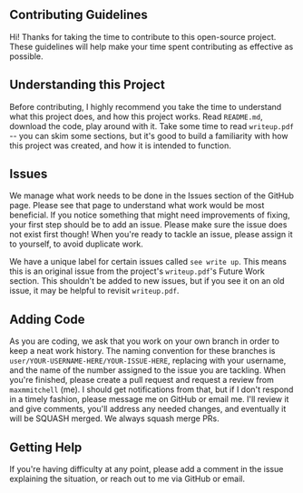 ## Contributing Guidelines
Hi! Thanks for taking the time to contribute to this open-source project. These guidelines will help make your time spent contributing as effective as possible.

## Understanding this Project
Before contributing, I highly recommend you take the time to understand what this project does, and how this project works. Read `README.md`, download the code, play around with it. Take some time to read `writeup.pdf` -- you can skim some sections, but it's good to build a familiarity with how this project was created, and how it is intended to function.

## Issues
We manage what work needs to be done in the Issues section of the GitHub page. Please see that page to understand what work would be most beneficial. If you notice something that might need improvements of fixing, your first step should be to add an issue. Please make sure the issue does not exist first though! When you're ready to tackle an issue, please assign it to yourself, to avoid duplicate work.

We have a unique label for certain issues called `see write up`. This means this is an original issue from the project's `writeup.pdf`'s Future Work section. This shouldn't be added to new issues, but if you see it on an old issue, it may be helpful to revisit `writeup.pdf`.

## Adding Code
As you are coding, we ask that you work on your own branch in order to keep a neat work history. The naming convention for these branches is `user/YOUR-USERNAME-HERE/YOUR-ISSUE-HERE`, replacing with your username, and the name of the number assigned to the issue you are tackling. When you're finished, please create a pull request and request a review from `maxmmitchell` (me). I should get notifications from that, but if I don't respond in a timely fashion, please message me on GitHub or email me. I'll review it and give comments, you'll address any needed changes, and eventually it will be SQUASH merged. We always squash merge PRs.

## Getting Help
If you're having difficulty at any point, please add a comment in the issue explaining the situation, or reach out to me via GitHub or email.

